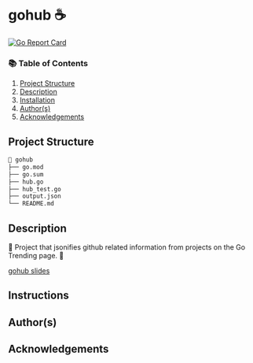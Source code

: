 # gohub ☕

[![Go Report Card](https://goreportcard.com/badge/github.com/squeaky1273/makesite)](https://goreportcard.com/report/github.com/squeaky1273/gohub)

### 📚 Table of Contents

1. [Project Structure](#project_structure)
2. [Description](#description)
3. [Installation](#installation)
4. [Author(s)](#author(s))
5. [Acknowledgements](#acknowledgements)

## Project Structure

```bash
📂 gohub
├── go.mod
├── go.sum
├── hub.go
├── hub_test.go
├── output.json
└── README.md
```

## Description
📔 Project that jsonifies github related information from projects on the Go Trending page. 📔

[gohub slides](https://docs.google.com/presentation/d/1jsz-4JATC6XNHIoYHyn1htrsLYymYD1Xc8ptPqY-yp0/edit?usp=sharing)


## Instructions

## Author(s)

## Acknowledgements